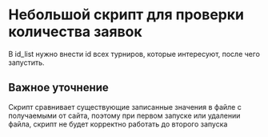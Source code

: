 # Небольшой скрипт для проверки количества заявок
В id_list нужно внести id всех турниров, которые интересуют, после чего запустить. 

## Важное уточнение
Скрипт сравнивает существующие записанные значения в файле с получаемыми от сайта, поэтому при первом запуске или удалении файла, скрипт не будет корректно работать до второго запуска
